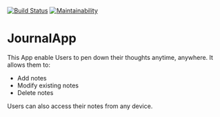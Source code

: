 [![Build Status](https://travis-ci.org/r4sh33d/JournalApp.svg?branch=master)](https://travis-ci.org/r4sh33d/JournalApp)
[![Maintainability](https://api.codeclimate.com/v1/badges/1ad5dcb130aba2260de8/maintainability)](https://codeclimate.com/github/r4sh33d/JournalApp/maintainability)
# JournalApp

This App enable Users to pen down their thoughts anytime, anywhere. It allows them to:
 - Add notes
 - Modify existing notes
 - Delete notes<br/>

Users can also access their notes from any device.
